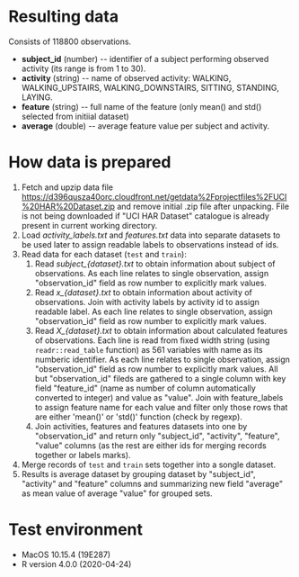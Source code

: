 # Resulting data
Consists of 118800 observations.
- **subject_id** (number) -- identifier of a subject performing observed activity (its range is from 1 to 30).
- **activity** (string) -- name of observed activity: WALKING, WALKING_UPSTAIRS, WALKING_DOWNSTAIRS, SITTING, STANDING, LAYING.
- **feature** (string) -- full name of the feature (only mean() and std() selected from initiial dataset)
- **average** (double) -- average feature value per subject and activity.

# How data is prepared
1) Fetch and upzip data file https://d396qusza40orc.cloudfront.net/getdata%2Fprojectfiles%2FUCI%20HAR%20Dataset.zip 
and remove initial .zip file after unpacking. File is not being downloaded if "UCI HAR Dataset" catalogue
is already present in current working directory.
2) Load *activity_labels.txt* and *features.txt* data into separate datasets to be used 
later to assign readable labels to observations instead of ids.
3) Read data for each dataset (`test` and `train`):
   1) Read *subject_{dataset}.txt* to obtain information about subject of observations. As each
   line relates to single observation, assign "observation_id" field as row number to explicitly
   mark values.
   2) Read *x_{dataset}.txt* to obtain information about activity of observations. Join with activity
   labels by activity id to assign readable label. As each line relates to single observation, assign 
   "observation_id" field as row number to explicitly mark values.
   3) Read *X_{dataset}.txt* to obtain information about calculated features of observations. Each line is read from
   fixed width string (using `readr::read_table` function) as 561 variables with name as its numberic identifier.
   As each line relates to single observation, assign "observation_id" field as row number 
   to explicitly mark values. All but "observation_id" fileds are gathered to a single column 
   with key field "feature_id" (name as number of column automatically converted to integer) 
   and value as "value". Join with feature_labels to assign feature name for each value and filter
   only those rows that are either 'mean()' or 'std()' function (check by regexp).
   4) Join activities, features and features datasets into one by "observation_id" and return only
   "subject_id", "activity", "feature", "value" columns (as the rest are either ids for merging
   records together or labels marks).
4) Merge records of `test` and `train` sets together into a songle dataset.
5) Results is average dataset by grouping dataset by "subject_id", "activity" and "feature" columns
and summarizing new field "average" as mean value of average "value" for grouped sets.

# Test environment
* MacOS 10.15.4 (19E287)
* R version 4.0.0 (2020-04-24)

